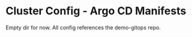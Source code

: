 # Cluster Config - Argo CD Manifests

Empty dir for now.  All config references the demo-gitops repo.